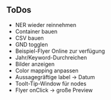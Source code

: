 ## ToDos

- NER wieder reinnehmen
- Container bauen
- CSV bauen
- GND togglen 
- Beispiel-Flyer Online zur verfügung
- Jahr/Keyword-Durchreichen
- Bilder anzeigen
- Color mapping anpassen
- Aussagegräftige label -> Datum
- Toolt-Tip-Window für nodes
- Flyer onClick -> große Preview